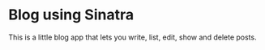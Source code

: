 Blog using Sinatra
==================

This is a little blog app that lets you write, list, edit, show and delete posts.

